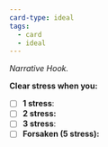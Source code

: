 ```yaml
---
card-type: ideal
tags:
  - card
  - ideal
---
```

*Narrative Hook.*

**Clear stress when you:**
- [ ] **1 stress**: 
- [ ] **2 stress:** 
- [ ] **3 stress**: 
- [ ] **Forsaken (5 stress):** 